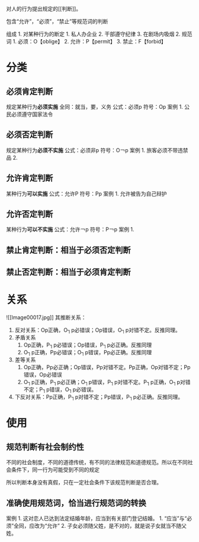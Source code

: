 对人的行为提出规定的[[判断]]。

包含“允许”，“必须”，“禁止”等规范词的判断

组成
	1. 对某种行为的断定
		1. 私人办企业
		2. 干部遵守纪律
		3. 在剧场内吸烟
	2. 规范词
		1. 必须：O【oblige】
		2. 允许：P【permit】
		3. 禁止：F【forbid】
# 分类
## 必须肯定判断
规定某种行为**必须实施** 
全同：就当，要，义务
公式：必须p
符号：Op
案例
	1. 公民必须遵守国家法令
## 必须否定判断
规定某种行为**必须不实施** 
公式：必须非p
符号：O￢p
案例
	1. 旅客必须不带违禁品
	2. 
## 允许肯定判断
某种行为**可以实施** 
公式：允许P
符号：Pp
案例
	1. 允许被告为自己辩护
## 允许否定判断
某种行为**可以不实施** 
公式：允许￢p
符号：P￢p
案例
	1. 
## 禁止肯定判断：相当于必须否定判断
## 禁止否定判断：相当于必须肯定判断
# 关系
![[Image00017.jpg]] 
其推断关系：
1. 反对关系：Op正确，O┐p必错误；Op错误，O┐p对错不定。反推同理。
2. 矛盾关系
	1. Op正确，P┐p必错误；Op错误，P┐p必正确。反推同理
	2. O┐p正确，Pp必错误；O┐p错误，Pp必正确。反推同理
3. 差等关系
	1. Op正确，Pp必正确；Op错误，Pp对错不定。Pp正确，Op对错不定；Pp错误，Op必错误
	2. O┐p正确，P┐p必正确；O┐p错误，P┐p对错不定。P┐p正确，O┐p对错不定；P┐p错误，O┐p必错误。
4. 下反对关系：Pp正确，P┐p对错不定；Pp错误，P┐p必正确。反推同理。
# 使用
## 规范判断有社会制约性
不同的社会制度，不同的道德传统，有不同的法律规范和道德规范。所以在不同社会条件下，同一行为可能受到不同的规定

所以判断本身没有真假，只在一定社会条件下该规范判断是否合理。
## 准确使用规范词，恰当进行规范词的转换
案例
	1. 这对恋人已达到法定结婚年龄，应当到有关部门登记结婚。
		1. “应当”与“必须”全同，应改为“允许”
	2. 子女必须随父姓，是不对的，就是说子女就当不随父姓。